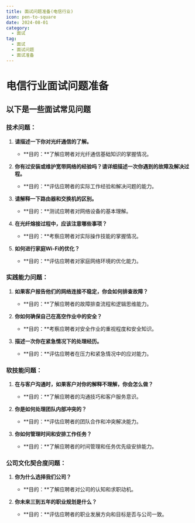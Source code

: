 ```yaml
---
title: 面试问题准备(电信行业)
icon: pen-to-square
date: 2024-08-01
category:
  - 面试
tag:
  - 面试
  - 面试问题
  - 面试准备
---
```

# 电信行业面试问题准备

## 以下是一些面试常见问题

### 技术问题：

1. **请描述一下你对光纤通信的了解。**

   - **目的：**了解应聘者对光纤通信基础知识的掌握情况。
2. **你有过安装或维护宽带网络的经验吗？请详细描述一次你遇到的故障及解决过程。**

   - **目的：**评估应聘者的实际工作经验和解决问题的能力。
3. **请解释一下路由器和交换机的区别。**

   - **目的：**测试应聘者对网络设备的基本理解。
4. **在光纤熔接过程中，应该注意哪些事项？**

   - **目的：**考察应聘者对实际操作技能的掌握情况。
5. **如何进行家庭Wi-Fi的优化？**

   - **目的：**评估应聘者对家庭网络环境的优化能力。

### 实践能力问题：

1. **如果客户报告他们的网络连接不稳定，你会如何排查故障？**

   - **目的：**了解应聘者的故障排查流程和逻辑思维能力。
2. **你如何确保自己在高空作业中的安全？**

   - **目的：**考察应聘者对安全作业的重视程度和安全知识。
3. **描述一次你在紧急情况下的处理经历。**

   - **目的：**评估应聘者在压力和紧急情况中的应对能力。

### 软技能问题：

1. **在与客户沟通时，如果客户对你的解释不理解，你会怎么做？**

   - **目的：**了解应聘者的沟通技巧和客户服务意识。
2. **你是如何处理团队内部冲突的？**

   - **目的：**评估应聘者的团队合作和冲突解决能力。
3. **你如何管理时间和安排工作任务？**

   - **目的：**了解应聘者的时间管理和任务优先级安排能力。

### 公司文化契合度问题：

1. **你为什么选择我们公司？**

   - **目的：**了解应聘者对公司的认知和求职动机。
2. **你未来三到五年的职业规划是什么？**

   - **目的：**评估应聘者的职业发展方向和目标是否与公司一致。
